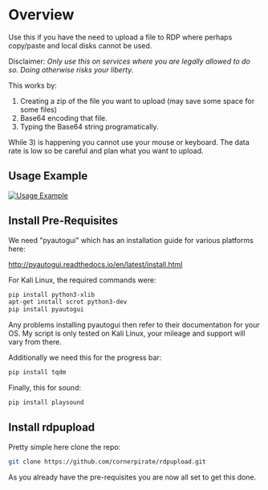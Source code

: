 # Overview

Use this if you have the need to upload a file to RDP where perhaps copy/paste and local disks cannot be used.

Disclaimer: *Only use this on services where you are legally allowed to do so. Doing otherwise risks your liberty.*

This works by:

 1. Creating a zip of the file you want to upload (may save some space for some files)
 2. Base64 encoding that file.
 3. Typing the Base64 string programatically.

While 3) is happening you cannot use your mouse or keyboard. The data rate is low so be careful and plan what you want to upload.

## Usage Example

[![Usage Example](https://www.youtube.com/watch?v=PPhtlonrrC8)](https://i.ytimg.com/vi/PPhtlonrrC8/0.jpg)


## Install Pre-Requisites

We need "pyautogui" which has an installation guide for various platforms here:

http://pyautogui.readthedocs.io/en/latest/install.html

For Kali Linux, the required commands were:

```bash
pip install python3-xlib
apt-get install scrot python3-dev
pip install pyautogui
```

Any problems installing pyautogui then refer to their documentation for your OS. My script is only tested on Kali Linux, your mileage and support will vary from there.

Additionally we need this for the progress bar:

```bash
pip install tqdm
```

Finally, this for sound:

```bash
pip install playsound
```

## Install rdpupload
Pretty simple here clone the repo:

```bash
git clone https://github.com/cornerpirate/rdpupload.git
```

As you already have the pre-requisites you are now all set to get this done.
